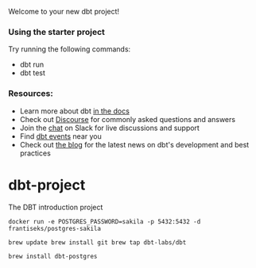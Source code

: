 Welcome to your new dbt project!

### Using the starter project

Try running the following commands:
- dbt run
- dbt test


### Resources:
- Learn more about dbt [in the docs](https://docs.getdbt.com/docs/introduction)
- Check out [Discourse](https://discourse.getdbt.com/) for commonly asked questions and answers
- Join the [chat](https://community.getdbt.com/) on Slack for live discussions and support
- Find [dbt events](https://events.getdbt.com) near you
- Check out [the blog](https://blog.getdbt.com/) for the latest news on dbt's development and best practices

# dbt-project
 The DBT introduction project

 `docker run -e POSTGRES_PASSWORD=sakila -p 5432:5432 -d frantiseks/postgres-sakila`

`brew update
brew install git
brew tap dbt-labs/dbt`

`brew install dbt-postgres`
